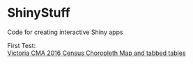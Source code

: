 # ShinyStuff
Code for creating interactive Shiny apps  

First Test:  
[Victoria CMA 2016 Census Choropleth Map and tabbed tables](https://wendyanthony.shinyapps.io/VicCensusApp/)

